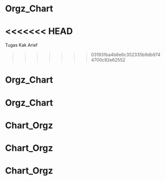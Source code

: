 # Orgz_Chart
<<<<<<< HEAD
=======
Tugas Kak Arief
>>>>>>> 031931ba4b6e6c352335b9db9744700c92e62552
# Orgz_Chart
# Orgz_Chart
# Chart_Orgz
# Chart_Orgz
# Chart_Orgz
